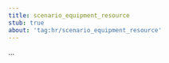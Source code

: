 ```yaml
---
title: scenario_equipment_resource
stub: true
about: 'tag:hr/scenario_equipment_resource'
---
```

...
